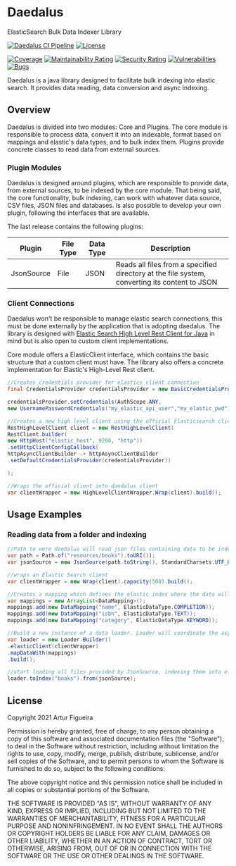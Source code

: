 # Daedalus
ElasticSearch Bulk Data Indexer Library

[![Daedalus CI Pipeline](https://github.com/arturfigueira/daedalus/actions/workflows/gradle.yml/badge.svg)](https://github.com/arturfigueira/daedalus/actions/workflows/gradle.yml)
[![License](https://img.shields.io/github/license/arturfigueira/daedalus)](https://github.com/arturfigueira/daedalus/blob/feature/readme_contributing/LICENSE)


[![Coverage](https://sonarcloud.io/api/project_badges/measure?project=arturfigueira_daedalus&metric=coverage)](https://sonarcloud.io/dashboard?id=arturfigueira_daedalus)
[![Maintainability Rating](https://sonarcloud.io/api/project_badges/measure?project=arturfigueira_daedalus&metric=sqale_rating)](https://sonarcloud.io/dashboard?id=arturfigueira_daedalus)
[![Security Rating](https://sonarcloud.io/api/project_badges/measure?project=arturfigueira_daedalus&metric=security_rating)](https://sonarcloud.io/dashboard?id=arturfigueira_daedalus)
[![Vulnerabilities](https://sonarcloud.io/api/project_badges/measure?project=arturfigueira_daedalus&metric=vulnerabilities)](https://sonarcloud.io/dashboard?id=arturfigueira_daedalus)
[![Bugs](https://sonarcloud.io/api/project_badges/measure?project=arturfigueira_daedalus&metric=bugs)](https://sonarcloud.io/dashboard?id=arturfigueira_daedalus)


Daedalus is a java library designed to facilitate bulk indexing into elastic search. It provides data reading, data conversion and async indexing.


## Overview
Daedalus is divided into two modules: Core and Plugins. The core module is responsible to process data, convert it into an indexable, format based on mappings and elastic's data types, and to bulk index them. Plugins provide concrete classes to read data from external sources.

### Plugin Modules
Daedalus is designed around plugins, which are responsible to provide data, from external sources, to be indexed by the core module. That being said, the core functionality, bulk indexing, can work with whatever data source, CSV files, JSON files and databases.
Is also possible to develop your own plugin, following the interfaces that are available.

The last release contains the following plugins:

|  Plugin       |   File Type   | Data Type |Description |
|---------------|---------------|-----------|------------|
| JsonSource    | File          | JSON      | Reads all files from a specified directory at the file system, converting its content to JSON |


### Client Connections
Daedalus won't be responsible to manage elastic search connections, this must be done externally by the application that is adopting daedalus. The library is designed with [Elastic Search High Level Rest Client for Java](https://www.elastic.co/guide/en/elasticsearch/client/java-rest/master/java-rest-high.html) in mind but is also open to custom client implementations.

Core module offers a ElasticClient interface, which contains the basic structure that a custom client must have. The library also offers a concrete implementation for Elastic's High-Level Rest client.
```java
//Creates credentials provider for elastics client connection 
final CredentialsProvider credentialsProvider = new BasicCredentialsProvider();

credentialsProvider.setCredentials(AuthScope.ANY,
new UsernamePasswordCredentials("my_elastic_api_user","my_elastic_pwd"));

//Creates a new high level client using the official Elasticsearch client 
RestHighLevelClient client = new RestHighLevelClient(
RestClient.builder(
new HttpHost("elastic_host", 9200, "http"))
.setHttpClientConfigCallback(
httpAsyncClientBuilder -> httpAsyncClientBuilder
.setDefaultCredentialsProvider(credentialsProvider))

);

//Wraps the official client into daedalus client
var clientWrapper = new HighLevelClientWrapper.Wrap(client).build();
```

## Usage Examples

### Reading data from a folder and indexing
```java
//Path to were daedalus will read json files containing data to be indexed
var path = Path.of("resources/books").toURI());
var jsonSource = new JsonSource(path.toString(), StandardCharsets.UTF_8);

//wraps an Elastic Search client
var clientWrapper = new Wrap(client).capacity(500).build();

//Creates a mapping which defines the elastic index where the data will be indexed
var mappings = new ArrayList<DataMapping>();
mappings.add(new DataMapping("name", ElasticDataType.COMPLETION));
mappings.add(new DataMapping("isbn", ElasticDataType.TEXT));
mappings.add(new DataMapping("category", ElasticDataType.KEYWORD));

//Build a new instance of a data loader. Loader will coordinate the asynchronous operation
var loader = new Loader.Builder()
.elasticClient(clientWrapper)
.mapDataWith(mappings)
.build();

//start loading all files provided by JsonSource, indexing them into elastic`s books index
loader.toIndex("books").from(jsonSource);
```

## License
Copyright 2021 Artur Figueira

Permission is hereby granted, free of charge, to any person obtaining a copy of this software and associated documentation files (the "Software"), to deal in the Software without restriction, including without limitation the rights to use, copy, modify, merge, publish, distribute, sublicense, and/or sell copies of the Software, and to permit persons to whom the Software is furnished to do so, subject to the following conditions:

The above copyright notice and this permission notice shall be included in all copies or substantial portions of the Software.

THE SOFTWARE IS PROVIDED "AS IS", WITHOUT WARRANTY OF ANY KIND, EXPRESS OR IMPLIED, INCLUDING BUT NOT LIMITED TO THE WARRANTIES OF MERCHANTABILITY, FITNESS FOR A PARTICULAR PURPOSE AND NONINFRINGEMENT. IN NO EVENT SHALL THE AUTHORS OR COPYRIGHT HOLDERS BE LIABLE FOR ANY CLAIM, DAMAGES OR OTHER LIABILITY, WHETHER IN AN ACTION OF CONTRACT, TORT OR OTHERWISE, ARISING FROM, OUT OF OR IN CONNECTION WITH THE SOFTWARE OR THE USE OR OTHER DEALINGS IN THE SOFTWARE.